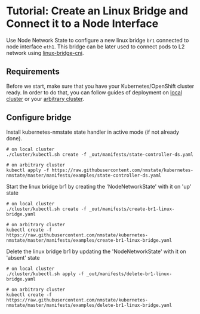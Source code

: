# Tutorial: Create an Linux Bridge and Connect it to a Node Interface

Use Node Network State to configure a new linux bridge `br1` connected
to node interface `eth1`. This bridge can be later used to connect pods to
L2 network using [linux-bridge-cni](https://github.com/containernetworking/plugins/tree/master/plugins/main/bridge).

## Requirements

Before we start, make sure that you have your Kubernetes/OpenShift cluster
ready. In order to do that, you can follow guides of deployment on
[local cluster](deployment-local-cluster.md) or your
[arbitrary cluster](deployment-arbitrary-cluster.md).

## Configure bridge

Install kubernetes-nmstate state handler in active mode (if not already done).

```shell
# on local cluster
./cluster/kubectl.sh create -f _out/manifests/state-controller-ds.yaml

# on arbitrary cluster
kubectl apply -f https://raw.githubusercontent.com/nmstate/kubernetes-nmstate/master/manifests/examples/state-controller-ds.yaml
```

Start the linux bridge br1 by creating the 'NodeNetworkState' 
with it on 'up' state

```shell
# on local cluster
./cluster/kubectl.sh create -f _out/manifests/create-br1-linux-bridge.yaml

# on arbitrary cluster
kubectl create -f https://raw.githubusercontent.com/nmstate/kubernetes-nmstate/master/manifests/examples/create-br1-linux-bridge.yaml
```

Delete the linux bridge br1 by updating the 'NodeNetworkState' 
with it on 'absent' state

```shell
# on local cluster
./cluster/kubectl.sh apply -f _out/manifests/delete-br1-linux-bridge.yaml

# on arbitrary cluster
kubectl create -f https://raw.githubusercontent.com/nmstate/kubernetes-nmstate/master/manifests/examples/delete-br1-linux-bridge.yaml
```
